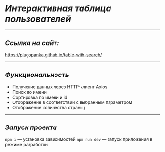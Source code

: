 # ***Интерактивная таблица пользователей***

----
## *Ссылка на сайт:*
https://plugopanka.github.io/table-with-search/

----
## *Функциональность*
* Получение данных через HTTP-клиент Axios
* Поиск по имени
* Сортировка по имени и id
* Отображение в соответствии с выбранным параметром
* Отображение количества страниц

----
## *Запуск проекта*
`npm i` — установка зависимостей
`npm run dev` — запуск приложения в режиме разработки
